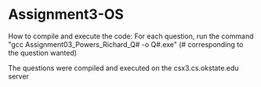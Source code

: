 # Assignment3-OS

How to compile and execute the code:
  For each question, run the command "gcc Assignment03_Powers_Richard_Q# -o Q#.exe" (# corresponding to the question wanted)

The questions were compiled and executed on the csx3.cs.okstate.edu server
